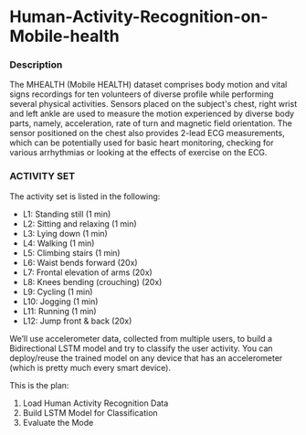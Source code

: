 # Human-Activity-Recognition-on-Mobile-health

### Description
The MHEALTH (Mobile HEALTH) dataset comprises body motion and vital signs recordings for ten volunteers of diverse profile while performing several physical activities.
Sensors placed on the subject's chest, right wrist and left ankle are used to measure the motion experienced by diverse body parts, namely, acceleration, rate of turn and magnetic field orientation. 
The sensor positioned on the chest also provides 2-lead ECG measurements, which can be potentially used for basic heart monitoring, checking for various arrhythmias or looking at the effects of exercise on the ECG.

### ACTIVITY SET
The activity set is listed in the following:

* L1: Standing still (1 min)
* L2: Sitting and relaxing (1 min)
* L3: Lying down (1 min)
* L4: Walking (1 min)
* L5: Climbing stairs (1 min)
* L6: Waist bends forward (20x)
* L7: Frontal elevation of arms (20x)
* L8: Knees bending (crouching) (20x)
* L9: Cycling (1 min)
* L10: Jogging (1 min)
* L11: Running (1 min)
* L12: Jump front & back (20x)

We’ll use accelerometer data, collected from multiple users, to build a Bidirectional LSTM model and try to classify the user activity. You can deploy/reuse the trained model on any device that has an accelerometer (which is pretty much every smart device).

This is the plan:

1. Load Human Activity Recognition Data
2. Build LSTM Model for Classification
3. Evaluate the Mode
